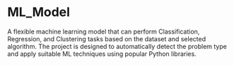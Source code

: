 # ML_Model
A flexible machine learning model that can perform Classification, Regression, and Clustering tasks based on the dataset and selected algorithm. The project is designed to automatically detect the problem type and apply suitable ML techniques using popular Python libraries.
